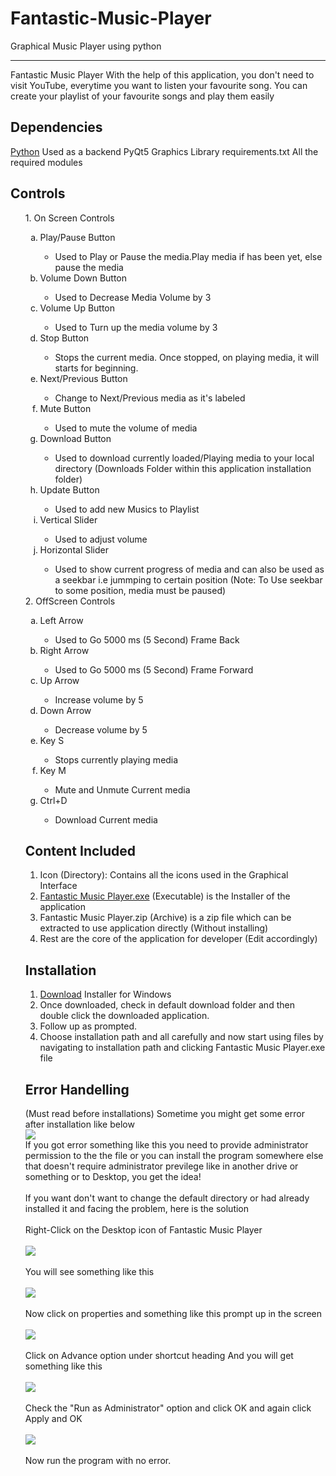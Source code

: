 # Fantastic-Music-Player
Graphical Music Player using python
_____________________________________________________________________________
Fantastic Music Player
    With the help of this application, you don't need to visit YouTube, everytime you want to listen your favourite song. You can create your playlist of your favourite songs and play them easily
## Dependencies
[Python](https://www.python.org/)
    Used as a backend
PyQt5
    Graphics Library
requirements.txt
    All the required modules
## Controls
<ol>
1. On Screen Controls
<ol type='a'>
    <li>Play/Pause Button</li>
        <ul type='circle'>
            <li>Used to Play or Pause the media.Play media if has been yet, else pause the media</li>
        </ul>
    <li>Volume Down Button</li>
        <ul type='circle'>
            <li>
                Used to Decrease Media Volume by 3
            </li>
        </ul>
    <li>Volume Up Button</li>
        <ul type='circle'>
            <li>
                Used to Turn up the media volume by 3
            </li>
        </ul>
    <li>Stop Button</li>
        <ul type='circle'>
            <li>Stops the current media. Once stopped, on playing media, it will starts for beginning.</li>
        </ul>
    <li>Next/Previous Button</li>
        <ul type='circle'>
            <li>
                Change to Next/Previous media as it's labeled
            </li>
        </ul>
    <li>Mute Button</li>
        <ul type='circle'>
            <li>
                Used to mute the volume of media
            </li>
    </ul>
    <li>Download Button</li>
        <ul type='circle'>
            <li>
                Used to download currently loaded/Playing media to your local directory (Downloads Folder within this application installation folder)
            </li>
        </ul>
    <li>Update Button</li>
        <ul type='circle'>
            <li>Used to add new Musics to Playlist</li>
        </ul>
    <li>Vertical Slider</li>
        <ul type='circle'>
            <li>Used to adjust volume</li>
        </ul>
    <li>Horizontal Slider</li>
    <ul type='circle'>
        <li>Used to show current progress of media and can also be used as a seekbar i.e jummping to certain position (Note: To Use seekbar to some position, media must be paused)</li>
    </ul>
</ol>
2. OffScreen Controls
<ol type='a'>
    <li>
        Left Arrow
    </li>
    <ul type='circle'>
        <li>Used to Go 5000 ms (5 Second) Frame Back</li>
    </ul>
        <li>
        Right Arrow
    </li>
    <ul type='circle'>
        <li>Used to Go 5000 ms (5 Second) Frame Forward</li>
    </ul>
        <li>
        Up Arrow
    </li>
    <ul type='circle'>
        <li>Increase volume by 5</li>
    </ul>
        <li>
        Down Arrow
    </li>
    <ul type='circle'>
        <li>Decrease volume by 5</li>
    </ul>
    <li>
        Key S
    </li>
    <ul type='circle'>
        <li>Stops currently playing media</li>
    </ul>
    <li>
            Key M
    </li>
    <ul type='circle'>
        <li>Mute and Unmute Current media</li>
    </ul>
    <li>
            Ctrl+D
    </li>
    <ul type='circle'>
        <li>Download Current media</li>
    </ul>
</ol>

## Content Included
01. Icon (Directory): Contains all the icons used in the Graphical Interface
02. [Fantastic Music Player.exe](https://github.com/Sachinacharya-Project/Fantastic-Music-Player/blob/main/Fantastic%20Music%20Player.exe) (Executable) is the Installer of the application
03. Fantastic Music Player.zip (Archive) is a zip file which can be extracted to use application directly (Without installing)
04. Rest are the core of the application for developer (Edit accordingly)
## Installation
1. [Download](https://github.com/Sachinacharya-Project/Fantastic-Music-Player/blob/main/Fantastic%20Music%20Player.exe) Installer for Windows
2. Once downloaded, check in default download folder and then double click the downloaded application.
3. Follow up as prompted.
4. Choose installation path and all carefully and now start using files by navigating to installation path and clicking Fantastic Music Player.exe file
## Error Handelling
(Must read before installations)
Sometime you might get some error after installation like below
<br>
<img src="./Error Handles/step-1.png">
<br>
If you got error something like this you need to provide administrator permission to the the file or you can install the program somewhere else that doesn't require administrator previlege like in another drive or something or to Desktop, you get the idea!
<br><br>
If you want don't want to change the default directory or had already installed it and facing the problem, here is the solution
<br><br>
Right-Click on the Desktop icon of Fantastic Music Player
<br><br>
<img src="./Error Handles/step-0.png">
<br><br>
You will see something like this
<br><br>
<img src='./Error Handles/step-2.png'>
<br><br>
Now click on properties and something like this prompt up in the screen
<br><br>
<img src="./Error Handles/step-3.png">
<br><br>
Click on Advance option under shortcut heading
And you will get something like this
<br><br>
<img src="./Error Handles/step-4.png">
<br><br>
Check the "Run as Administrator" option and click OK
and again click Apply and OK
<br><br>
<img src="./Error Handles/step-5.png">
<br><br>
Now run the program with no error.